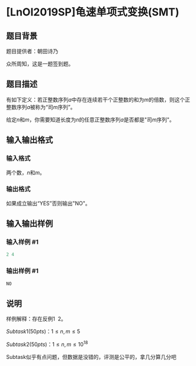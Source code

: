 # [LnOI2019SP]龟速单项式变换(SMT)

## 题目背景

题目提供者：朝田诗乃

众所周知，这是一题签到题。

## 题目描述

有如下定义：若正整数序列$a$中存在连续若干个正整数的和为$m$的倍数，则这个正整数序列$a$被称为“司$m$序列”。

给定$n$和$m$，你需要知道长度为$n$的任意正整数序列$a$是否都是"司$m$序列"。

## 输入输出格式

### 输入格式

两个数，$n$和$m$。

### 输出格式

如果成立输出“YES”否则输出"NO"。

## 输入输出样例

### 输入样例 #1

```cpp
2 4
```


### 输出样例 #1

```cpp
NO
```


## 说明

样例解释：存在反例$1\ \ 2$。

$Subtask1(50pts)$：$1≤n,m≤5$

$Subtask2(50pts)$：$1≤n,m≤10^{18}$

Subtask似乎有点问题，但数据是没错的，评测是公平的，拿几分算几分吧

